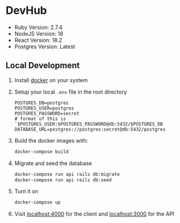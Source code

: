 # DevHub

- Ruby Version: 2.7.4
- NodeJS Version: 18
- React Version: 18.2
- Postgres Version: Latest

## Local Development

1. Install [docker](https://docker.com) on your system

2. Setup your local `.env` file in the root directory
    ```dotenv
    POSTGRES_DB=postgres
    POSTGRES_USER=postgres
    POSTGRES_PASSWORD=secret
    # format of this is `$POSTGRES_USER:$POSTGRES_PASSWORD@db:5432/$POSTGRES_DB
    DATABASE_URL=postgres://postgres:secret@db:5432/postgres
    ```

3. Build the docker images with:
    ```bash
    docker-compose build
    ```

4. Migrate and seed the database
    ```bash
    docker-compose run api rails db:migrate
    docker-compose run api rails db:seed
    ```

5. Turn it on
    ```bash
    docker-compose up
    ```

6. Visit [localhost:4000](http://localhost:4000) for the client and [localhost:3000](http://localhost:3000) for the API
